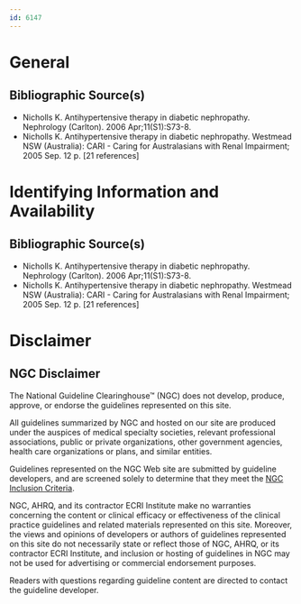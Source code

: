 ```yaml
---
id: 6147
---
```


# General

## Bibliographic Source(s)

- Nicholls K. Antihypertensive therapy in diabetic nephropathy. Nephrology (Carlton). 2006 Apr;11(S1):S73-8.
- Nicholls K. Antihypertensive therapy in diabetic nephropathy. Westmead NSW (Australia): CARI - Caring for Australasians with Renal Impairment; 2005 Sep. 12 p. [21 references]

# Identifying Information and Availability

## Bibliographic Source(s)

- Nicholls K. Antihypertensive therapy in diabetic nephropathy. Nephrology (Carlton). 2006 Apr;11(S1):S73-8.
- Nicholls K. Antihypertensive therapy in diabetic nephropathy. Westmead NSW (Australia): CARI - Caring for Australasians with Renal Impairment; 2005 Sep. 12 p. [21 references]

# Disclaimer

## NGC Disclaimer

The National Guideline Clearinghouse™ (NGC) does not develop, produce, approve, or endorse the guidelines represented on this site.

All guidelines summarized by NGC and hosted on our site are produced under the auspices of medical specialty societies, relevant professional associations, public or private organizations, other government agencies, health care organizations or plans, and similar entities.

Guidelines represented on the NGC Web site are submitted by guideline developers, and are screened solely to determine that they meet the [NGC Inclusion Criteria](/help-and-about/summaries/inclusion-criteria).

NGC, AHRQ, and its contractor ECRI Institute make no warranties concerning the content or clinical efficacy or effectiveness of the clinical practice guidelines and related materials represented on this site. Moreover, the views and opinions of developers or authors of guidelines represented on this site do not necessarily state or reflect those of NGC, AHRQ, or its contractor ECRI Institute, and inclusion or hosting of guidelines in NGC may not be used for advertising or commercial endorsement purposes.

Readers with questions regarding guideline content are directed to contact the guideline developer.

